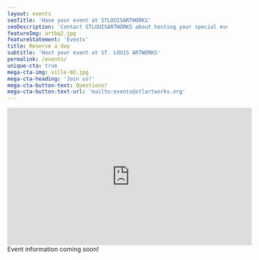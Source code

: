 ```yaml
---
layout: events
seoTitle: 'Have your event at STLOUISARTWORKS'
seoDescription: 'Contact STLOUISARTWORKS about hosting your special event'
featureImg: artbq2.jpg
featureStatement: 'Events'
title: Reserve a day
subtitle: 'Host your event at ST. LOUIS ARTWORKS'
permalink: /events/
unique-cta: true
mega-cta-img: ville-02.jpg
mega-cta-heading: 'Join us!'
mega-cta-button-text: Questions?
mega-cta-button-text-url: 'mailto:events@stlartworks.org'
---
```

<iframe width="560" height="315" src="https://www.youtube.com/embed/aHOn6-I_PAk" frameborder="0" allowfullscreen></iframe>
Event information coming soon!

